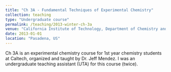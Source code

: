 ```yaml
---
title: "Ch 3A - Fundamental Techniques of Experimental Chemistry"
collection: teaching
type: "Undergraduate course"
permalink: /teaching/2013-winter-ch-3a
venue: "California Institute of Technology, Department of Chemistry and Chemical Engineering"
date: 2013-01-01
location: "Pasadena, US"
---
```


Ch 3A is an experimental chemistry course for 1st year chemistry students at Caltech, organized and taught by Dr. Jeff Mendez. I was an undergraduate teaching assistant (UTA) for this course (twice).
